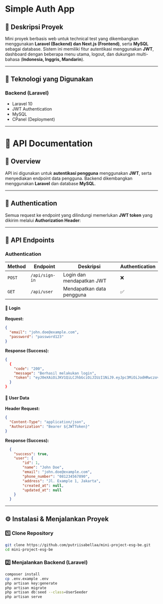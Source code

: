 # Simple Auth App
## 📌 Deskripsi Proyek  
Mini proyek berbasis web untuk technical test yang dikembangkan menggunakan **Laravel (Backend) dan Next.js (Frontend)**, serta **MySQL** sebagai database. Sistem ini memiliki fitur autentikasi menggunakan **JWT**, dashboard dengan beberapa menu utama, logout, dan dukungan multi-bahasa (**Indonesia, Inggris, Mandarin**).

---

## 🚀 Teknologi yang Digunakan  
### **Backend (Laravel)**
- Laravel 10
- JWT Authentication
- MySQL
- CPanel (Deployment)

---
# 📌 API Documentation

## 📖 Overview  
API ini digunakan untuk **autentikasi pengguna** menggunakan **JWT**, serta menyediakan endpoint data pengguna. Backend dikembangkan menggunakan **Laravel** dan database **MySQL**.

---

## 🔑 Authentication  

Semua request ke endpoint yang dilindungi memerlukan **JWT token** yang dikirim melalui **Authorization Header**:  


---

## 📌 API Endpoints  

### **Authentication**
| Method | Endpoint       | Deskripsi                 | Authentication |
|--------|--------------|-------------------------|---------------|
| `POST` | `/api/sign-in`      | Login dan mendapatkan JWT | ❌ |
| `GET`  | `/api/user`       | Mendapatkan data pengguna | ✅ |

#### **🔹 Login**
**Request:**  
```json
{
  "email": "john.doe@example.com",
  "password": "password123"
}
```

**Response (Success):** 
```json
{
  {
    "code": "200",
    "message": "Berhasil melakukan login",
    "token": "eyJ0eXAiOiJKV1QiLCJhbGciOiJIUzI1NiJ9.eyJpc3MiOiJodHRwczovL21pbmktcHJvamVjdC5iZS5hY2xhc2luZG8ubmV0L2FwaS9zaWduLWluIiwiaWF0IjoxNzM5MDMzOTYyLCJleHAiOjE3MzkwMzc1NjIsIm5iZiI6MTczOTAzMzk2MiwianRpIjoia2JQdno4UmNPMlpmTWlSMiIsInN1YiI6IjEiLCJwcnYiOiIyM2JkNWM4OTQ5ZjYwMGFkYjM5ZTcwMWM0MDA4NzJkYjdhNTk3NmY3In0.7vkUUTU190uGZDFzNrTYkgYIn0Zj1lv5zfILZBsijWE"
  }
}
```
#### **🔹 User Data**
**Header Request:**  
```json
{
  "Content-Type": "application/json",
  "Authorization": "Bearer ${JWTToken}"
}
```

**Response (Success):** 
```json
  {
    "success": true,
    "user": {
        "id": 1,
        "name": "John Doe",
        "email": "john.doe@example.com",
        "phone_number": "081234567890",
        "address": "Jl. Example 1, Jakarta",
        "created_at": null,
        "updated_at": null
    }
  }
```
---
## ⚙️ Instalasi & Menjalankan Proyek  

### **1️⃣ Clone Repository**  
```bash
git clone https://github.com/putriisabellaa/mini-project-esg-be.git
cd mini-project-esg-be
```
### **2️⃣ Menjalankan Backend (Laravel)**  
```bash
composer install
cp .env.example .env
php artisan key:generate
php artisan migrate
php artisan db:seed --class=UserSeeder
php artisan serve
